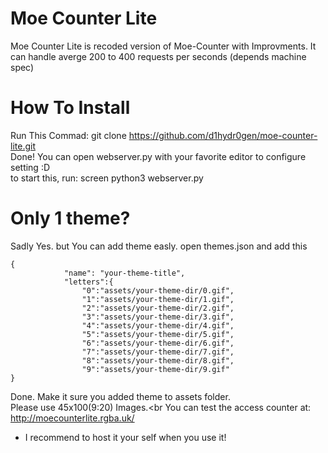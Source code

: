 # Moe Counter Lite
Moe Counter Lite is recoded version of Moe-Counter with Improvments.
It can handle averge 200 to 400 requests per seconds (depends machine spec)
# How To Install
Run This Commad: git clone https://github.com/d1hydr0gen/moe-counter-lite.git<br>
Done! You can open webserver.py with your favorite editor to configure setting :D <br>
to start this, run: screen python3 webserver.py
# Only 1 theme?
Sadly Yes. but You can add theme easly.
open themes.json and add this
```
{
            "name": "your-theme-title",
            "letters":{
                "0":"assets/your-theme-dir/0.gif",
                "1":"assets/your-theme-dir/1.gif",
                "2":"assets/your-theme-dir/2.gif",
                "3":"assets/your-theme-dir/3.gif",
                "4":"assets/your-theme-dir/4.gif",
                "5":"assets/your-theme-dir/5.gif",
                "6":"assets/your-theme-dir/6.gif",
                "7":"assets/your-theme-dir/7.gif",
                "8":"assets/your-theme-dir/8.gif",
                "9":"assets/your-theme-dir/9.gif"
}
```
Done. Make it sure you added theme to assets folder.<br>
Please use 45x100(9:20) Images.<br
You can test the access counter at: http://moecounterlite.rgba.uk/<br>
* I recommend to host it your self when you use it!

